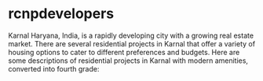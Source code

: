 # rcnpdevelopers
Karnal Haryana, India, is a rapidly developing city with a growing real estate market. There are several residential projects in Karnal that offer a variety of housing options to cater to different preferences and budgets. Here are some descriptions of residential projects in Karnal with modern amenities, converted into fourth grade:
